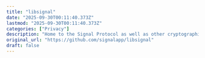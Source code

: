```yaml
---
title: "libsignal"
date: "2025-09-30T00:11:40.373Z"
lastmod: "2025-09-30T00:11:40.373Z"
categories: ["Privacy"]
description: "Home to the Signal Protocol as well as other cryptographic primitives which make Signal possible. - signalapp/libsignal"
original_url: "https://github.com/signalapp/libsignal"
draft: false
---
```

